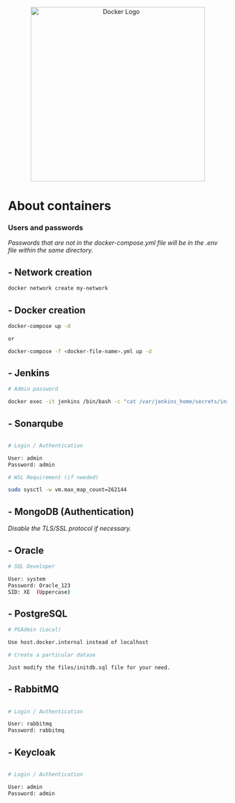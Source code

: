 <p align="center">
  <img src="https://i.imgur.com/z6SRxKv.jpg" width="400" alt="Docker Logo" />
</p>

# About  containers

### Users and passwords

<em>Passwords that are not in the docker-compose.yml file will be in the .env file within the same directory.</em>

## - Network creation

```bash
docker network create my-network
```

## - Docker creation

```bash
docker-compose up -d

or

docker-compose -f <docker-file-name>.yml up -d
```

## - Jenkins

```bash
# Admin password

docker exec -it jenkins /bin/bash -c "cat /var/jenkins_home/secrets/initialAdminPassword"
```

## - Sonarqube

```bash

# Login / Authentication

User: admin
Password: admin

# WSL Requirement (if needed)

sudo sysctl -w vm.max_map_count=262144
```

## - MongoDB (Authentication)

<em>Disable the TLS/SSL protocol if necessary.</em>


## - Oracle

```bash
# SQL Developer

User: system
Password: Oracle_123
SID: XE  (Uppercase)
```

## - PostgreSQL

```bash
# PGAdmin (Local)

Use host.docker.internal instead of localhost

# Create a particular datase

Just modify the files/initdb.sql file for your need.
```

## - RabbitMQ

```bash

# Login / Authentication

User: rabbitmq
Password: rabbitmq
```

## - Keycloak

```bash

# Login / Authentication

User: admin
Password: admin
```
